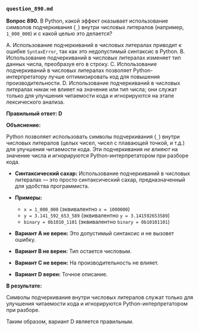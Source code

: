 ### `question_890.md`

**Вопрос 890.** В Python, какой эффект оказывает использование символов подчеркивания (`_`) внутри числовых литералов (например, `1_000_000`) и с какой целью это делается?

A. Использование подчеркиваний в числовых литералах приводит к ошибке `SyntaxError`, так как это недопустимый синтаксис в Python.
B. Использование подчеркиваний в числовых литералах изменяет тип данных числа, преобразуя его в строку.
C. Использование подчеркиваний в числовых литералах позволяет Python-интерпретатору лучше оптимизировать код для повышения производительности.
D. Использование подчеркиваний в числовых литералах никак не влияет на значение или тип числа; они служат только для улучшения читаемости кода и игнорируются на этапе лексического анализа.

**Правильный ответ: D**

**Объяснение:**

Python позволяет использовать символы подчеркивания (`_`) внутри числовых литералов (целых чисел, чисел с плавающей точкой, и т.д.) для улучшения читаемости кода. Эти подчеркивания *не влияют* на значение числа и *игнорируются* Python-интерпретатором при разборе кода.

*   **Синтаксический сахар:** Использование подчеркиваний в числовых литералах — это просто синтаксический сахар, предназначенный для удобства программиста.

*   **Примеры:**
    *   `x = 1_000_000` (эквивалентно `x = 1000000`)
    *   `y = 3.141_592_653_589` (эквивалентно `y = 3.141592653589`)
    *   `binary = 0b1010_1101` (эквивалентно `binary = 0b10101101`)

*   **Вариант A не верен:** Это допустимый синтаксис и не вызовет ошибку.
*   **Вариант B не верен:** Тип остается числовым.
*   **Вариант C не верен:**  На производительность не влияет.
*   **Вариант D верен:** Точное описание.

**В результате:**

Символы подчеркивания внутри числовых литералов служат только для улучшения читаемости кода и игнорируются Python-интерпретатором при разборе.

Таким образом, вариант D является правильным.
